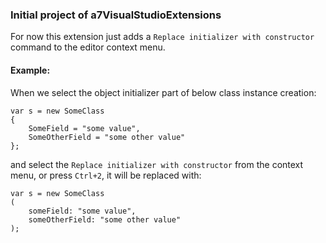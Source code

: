 ﻿### Initial project of a7VisualStudioExtensions

For now this extension just adds a `Replace initializer with constructor` command to the editor context menu.

#### Example:

When we select the object initializer part of below class instance creation:

```
var s = new SomeClass
{
	SomeField = "some value",
	SomeOtherField = "some other value"
};
```

and select the `Replace initializer with constructor` from the context menu, or press `Ctrl+2`, it will be replaced with:

```
var s = new SomeClass
(
	someField: "some value",
	someOtherField: "some other value"
);
```